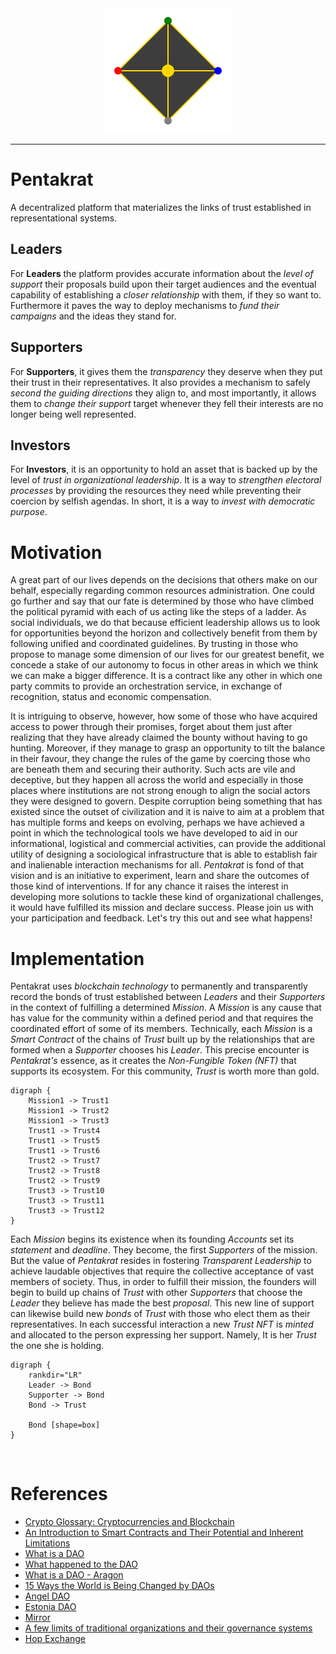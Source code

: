 <div align="center">
  <img width="200" src=".\logo.svg" alt="logo">
</div>

---

# Pentakrat

A decentralized platform that materializes the links of trust established in
representational systems.

## Leaders

For **Leaders** the platform provides accurate information about the *level of
support* their proposals build upon their target audiences and the eventual
capability of establishing a *closer relationship* with them, if they so want
to.  Furthermore it paves the way to deploy mechanisms to *fund their
campaigns* and the ideas they stand for.

## Supporters

For **Supporters**, it gives them the *transparency* they deserve when they put
their trust in their representatives. It also provides a mechanism to safely
*second the guiding directions* they align to, and most importantly, it allows
them to *change their support* target whenever they fell their interests are
no longer being well represented.

## Investors

For **Investors**, it is an opportunity to hold an asset that is backed up by
the level of *trust in organizational leadership*. It is a way to *strengthen
electoral processes* by providing the resources they need while preventing
their coercion by selfish agendas. In short, it is a way to *invest with
democratic purpose*.

# Motivation

A great part of our lives depends on the decisions that others make on our
behalf, especially regarding common resources administration. One could go
further and say that our fate is determined by those who have climbed the
political pyramid with each of us acting like the steps of a ladder. As social
individuals, we do that because efficient leadership allows us to look for
opportunities beyond the horizon and collectively benefit from them by
following unified and coordinated guidelines. By trusting in those who propose
to manage some dimension of our lives for our greatest benefit, we concede a
stake of our autonomy to focus in other areas in which we think we can make a
bigger difference. It is a contract like any other in which one party commits
to provide an orchestration service, in exchange of recognition, status and
economic compensation.

It is intriguing to observe, however, how some of those who have acquired
access to power through their promises, forget about them just after realizing
that they have already claimed the bounty without having to go hunting.
Moreover, if they manage to grasp an opportunity to tilt the balance in their
favour, they change the rules of the game by coercing those who are beneath
them and securing their authority. Such acts are vile and deceptive, but they
happen all across the world and especially in those places where institutions
are not strong enough to align the social actors they were designed to govern.
Despite corruption being something that has existed since the outset of
civilization and it is naive to aim at a problem that has multiple forms and
keeps on evolving, perhaps we have achieved a point in which the technological
tools we have developed to aid in our informational, logistical and commercial
activities, can provide the additional utility of designing a sociological
infrastructure that is able to establish fair and inalienable interaction
mechanisms for all. *Pentakrat* is fond of that vision and is an initiative to
experiment, learn and share the outcomes of those kind of interventions. If for
any chance it raises the interest in developing more solutions to tackle these
kind of organizational challenges, it would have fulfilled its mission and
declare success. Please join us with your participation and feedback. Let's try
this out and see what happens!

# Implementation

Pentakrat uses *blockchain technology* to permanently and transparently record
the bonds of trust established between *Leaders* and their *Supporters* in the
context of fulfilling a determined *Mission*. A *Mission* is any cause that has
value for the community within a defined period and that requires the
coordinated effort of some of its members. Technically, each *Mission* is a
*Smart Contract* of the chains of *Trust* built up by the relationships that
are formed when a *Supporter* chooses his *Leader*. This precise encounter is
*Pentakrat's* essence, as it creates the *Non-Fungible Token (NFT)* that
supports its ecosystem. For this community, *Trust* is worth more than gold.

```graphviz
digraph {
    Mission1 -> Trust1
    Mission1 -> Trust2
    Mission1 -> Trust3
    Trust1 -> Trust4
    Trust1 -> Trust5
    Trust1 -> Trust6
    Trust2 -> Trust7
    Trust2 -> Trust8
    Trust2 -> Trust9
    Trust3 -> Trust10
    Trust3 -> Trust11
    Trust3 -> Trust12
}
```

Each *Mission* begins its existence when its founding *Accounts* set its
*statement* and *deadline*. They become, the first *Supporters* of the mission.
But the value of *Pentakrat* resides in fostering *Transparent Leadership* to
achieve laudable objectives that require the collective acceptance of vast
members of society. Thus, in order to fulfill their mission, the founders will
begin to build up chains of *Trust* with other *Supporters* that choose the
*Leader* they believe has made the best *proposal*. This new line of support
can likewise build new *bonds* of *Trust* with those who elect them as their
representatives. In each successful interaction a new *Trust NFT* is *minted*
and allocated to the person expressing her support. Namely, It is her *Trust*
the one she is holding.


```graphviz
digraph {
    rankdir="LR"
    Leader -> Bond
    Supporter -> Bond
    Bond -> Trust

    Bond [shape=box]
}
```

<br>

# References

- [Crypto Glossary: Cryptocurrencies and Blockchain](https://a16z.com/2019/11/08/crypto-glossary/)
- [An Introduction to Smart Contracts and Their Potential and Inherent Limitations](https://corpgov.law.harvard.edu/2018/05/26/an-introduction-to-smart-contracts-and-their-potential-and-inherent-limitations/)
- [What is a DAO](https://hackernoon.com/what-is-a-dao-c7e84aa1bd69)
- [What happened to the DAO](https://www.coininsider.com/what-happened-to-the-dao/)
- [What is a DAO - Aragon](https://blog.aragon.org/what-is-a-dao/)
- [15 Ways the World is Being Changed by DAOs](https://blog.aragon.org/15-ways-the-world-is-being-transformed-by-daos)
- [Angel DAO](https://angeldao.org/)
- [Estonia DAO](https://estoniadao.org/)
- [Mirror](https://mirror.xyz/)
- [A few limits of traditional organizations and their governance systems](https://medium.com/@LuigiGrx/2-2-daos-a-new-organizational-and-governance-paradigm-93e889df1b39?p=d452fe6ea41f)
- [Hop Exchange](https://app.hop.exchange/)
